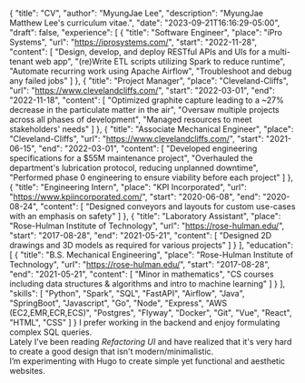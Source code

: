 {
   "title": "CV",
   "author": "MyungJae Lee",
   "description": "MyungJae Matthew Lee's curriculum vitae.",
   "date": "2023-09-21T16:16:29-05:00",
   "draft": false,
   "experience": [
      {
         "title": "Software Engineer",
         "place": "iPro Systems",
         "url": "https://iprosystems.com/",
         "start": "2022-11-28",
         "content": [
            "Design, develop, and deploy RESTful APIs and UIs for a multi-tenant web app",
            "(re)Write ETL scripts utilizing Spark to reduce runtime",
            "Automate recurring work using Apache Airflow",
            "Troubleshoot and debug any failed jobs"
         ]
      },
      {
         "title": "Project Manager",
         "place": "Cleveland-Cliffs",
         "url": "https://www.clevelandcliffs.com/",
         "start": "2022-03-01",
         "end": "2022-11-18",
         "content": [
            "Optimized graphite capture leading to a ~27% decrease in the particulate matter in the air",
            "Oversaw multiple projects across all phases of development",
            "Managed resources to meet stakeholders' needs"
         ]
      },
      {
         "title": "Associate Mechanical Engineer",
         "place": "Cleveland-Cliffs",
         "url": "https://www.clevelandcliffs.com/",
         "start": "2021-06-15",
         "end": "2022-03-01",
         "content": [
            "Developed engineering specifications for a $55M maintenance project",
            "Overhauled the department's lubrication protocol, reducing unplanned downtime",
            "Performed phase 0 engineering to ensure viability before each project"
         ]
      },
      {
         "title": "Engineering Intern",
         "place": "KPI Incorporated",
         "url": "https://www.kpiincorporated.com/",
         "start": "2020-06-08",
         "end": "2020-08-24",
         "content": [
            "Designed conveyors and layouts for custom use-cases with an emphasis on safety"
         ]
      },
      {
         "title": "Laboratory Assistant",
         "place": "Rose-Hulman Institute of Technology",
         "url": "https://rose-hulman.edu/",
         "start": "2017-08-28",
         "end": "2021-05-21",
         "content": [
            "Designed 2D drawings and 3D models as required for various projects"
         ]
      }
   ],
   "education": [
      {
         "title": "B.S. Mechanical Engineering",
         "place": "Rose-Hulman Institute of Technology",
         "url": "https://rose-hulman.edu/",
         "start": "2017-08-28",
         "end": "2021-05-21",
         "content": [
            "Minor in mathematics",
            "CS courses including data structures & algorithms and intro to machine learning"
         ]
      }
   ],
   "skills": [
      "Python",
      "Spark",
      "SQL",
      "FastAPI",
      "Airflow",
      "Java",
      "SpringBoot",
      "Javascript",
      "Go",
      "Node",
      "Express",
      "AWS (EC2,EMR,ECR,ECS)",
      "Postgres",
      "Flyway",
      "Docker",
      "Git",
      "Vue",
      "React",
      "HTML",
      "CSS"
   ]
}
I prefer working in the backend and enjoy formulating complex SQL queries.  
Lately I've been reading *Refactoring UI* and have realized that it's very hard to create a good design that isn't modern/minimalistic.  
I’m experimenting with Hugo to create simple yet functional and aesthetic websites.